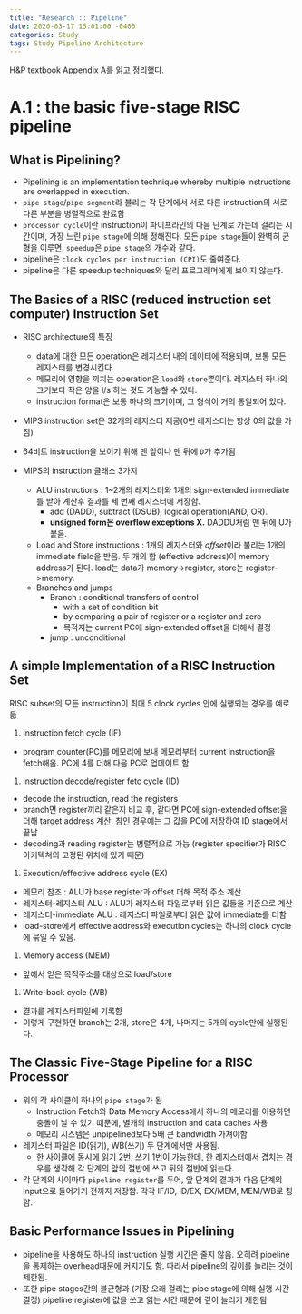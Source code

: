 ```yaml
---
title: "Research :: Pipeline"
date: 2020-03-17 15:01:00 -0400
categories: Study
tags: Study Pipeline Architecture
---
```

H&P textbook Appendix A를 읽고 정리했다.  

# A.1 : the basic five-stage RISC pipeline

## What is Pipelining?

- Pipelining is an implementation technique whereby multiple instructions are overlapped in execution.
- `pipe stage`/`pipe segment`라 불리는 각 단계에서 서로 다른 instruction의 서로 다른 부분을 병렬적으로 완료함
- `processor cycle`이란 instruction이 파이프라인의 다음 단계로 가는데 걸리는 시간이며, 가장 느린 `pipe stage`에 의해 정해진다. 모든 `pipe stage`들이 완벽히 균형을 이루면, `speedup`은 `pipe stage`의 개수와 같다.
- pipeline은 `clock cycles per instruction (CPI)`도 줄여준다.
- pipeline은 다른 speedup techniques와 달리 프로그래머에게 보이지 않는다.

## The Basics of a RISC (reduced instruction set computer) Instruction Set

- RISC architecture의 특징
  - data에 대한 모든 operation은 레지스터 내의 데이터에 적용되며, 보통 모든 레지스터를 변경시킨다.
  - 메모리에 영향을 끼치는 operation은 `load`와 `store`뿐이다. 레지스터 하나의 크기보다 작은 양을 l/s 하는 것도 가능할 수 있다.
  - instruction format은 보통 하나의 크기이며, 그 형식이 거의 통일되어 있다.

- MIPS instruction set은 32개의 레지스터 제공(0번 레지스터는 항상 0의 값을 가짐)
- 64비트 instruction을 보이기 위해 맨 앞이나 맨 뒤에 `D`가 추가됨

- MIPS의 instruction 클래스 3가지
  - ALU instructions : 1~2개의 레지스터와 1개의 sign-extended immediate를 받아 계산후 결과를 세 번째 레지스터에 저장함.
    - add (DADD), subtract (DSUB), logical operation(AND, OR).
    - **unsigned form은 overflow exceptions X.** DADDU처럼 맨 뒤에 U가 붙음.
  - Load and Store instructions : 1개의 레지스터와 *offset*이라 불리는 1개의 immediate field을 받음. 두 개의 합 (effective address)이 memory address가 된다. load는 data가 memory->register, store는 register->memory.
  - Branches and jumps
    - Branch : conditional transfers of control
      - with a set of condition bit
      - by comparing a pair of register or a register and zero
      - 목적지는 current PC에 sign-extended offset을 더해서 결정
    - jump : unconditional

## A simple Implementation of a RISC Instruction Set
RISC subset의 모든 instruction이 최대 5 clock cycles 안에 실행되는 경우를 예로 듦
1. Instruction fetch cycle (IF)
  - program counter(PC)를 메모리에 보내 메모리부터 current instruction을 fetch해옴. PC에 4를 더해 다음 PC로 업데이트 함
1. Instruction decode/register fetc cycle (ID)
  - decode the instruction, read the registers
  - branch면 register끼리 같은지 비교 후, 같다면 PC에 sign-extended offset을 더해 target address 계산. 참인 경우에는 그 값을 PC에 저장하여 ID stage에서 끝남
  - decoding과 reading register는 병렬적으로 가능 (register specifier가 RISC 아키텍쳐의 고정된 위치에 있기 때문)
1. Execution/effective address cycle (EX)
  - 메모리 참조 : ALU가 base register과 offset 더해 목적 주소 계산
  - 레지스터-레지스터 ALU : ALU가 레지스터 파일로부터 읽은 값들을 기준으로 계산
  - 레지스터-immediate ALU : 레지스터 파일로부터 읽은 값에 immediate를 더함
  - load-store에서 effective address와 execution cycles는 하나의 clock cycle에 묶일 수 있음.
1. Memory access (MEM)
  - 앞에서 얻은 목적주소를 대상으로 load/store
1. Write-back cycle (WB)
  - 결과를 레지스터파일에 기록함
- 이렇게 구현하면 branch는 2개, store은 4개, 나머지는 5개의 cycle만에 실행된다.

## The Classic Five-Stage Pipeline for a RISC Processor
- 위의 각 사이클이 하나의 `pipe stage`가 됨
  - Instruction Fetch와 Data Memory Access에서 하나의 메모리를 이용하면 충돌이 날 수 있기 떄문에, 별개의 instruction and data caches 사용
  - 메모리 시스템은 unpipelined보다 5배 큰 bandwidth 가져야함
- 레지스터 파일은 ID(읽기), WB(쓰기) 두 단계에서만 사용됨.
  - 한 사이클에 동시에 읽기 2번, 쓰기 1번이 가능한데, 한 레지스터에서 겹치는 경우를 생각해 각 단계의 앞의 절반에 쓰고 뒤의 절반에 읽는다.
- 각 단계의 사이마다 `pipeline register`를 두어, 앞 단계의 결과가 다음 단계의 input으로 들어가기 전까지 저장함. 각각 IF/ID, ID/EX, EX/MEM, MEM/WB로 칭함.

## Basic Performance Issues in Pipelining
- pipeline을 사용해도 하나의 instruction 실행 시간은 줄지 않음. 오히려 pipeline을 통제하는 overhead때문에 커지기도 함. 따라서 pipeline의 깊이를 늘리는 것이 제한됨.
- 또한 pipe stages간의 불균형과 (가장 오래 걸리는 pipe stage에 의해 실행 시간 결정) pipeline register에 값을 쓰고 읽는 시간 때문에 깊이 늘리기 제한됨